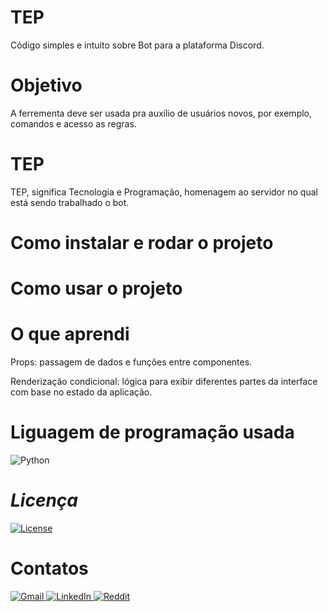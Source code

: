 # TEP
Código simples e intuito sobre Bot para a plataforma Discord.

# Objetivo
A ferrementa deve ser usada pra auxílio de usuários novos, por exemplo, comandos e acesso as regras.

# TEP
TEP, significa Tecnologia e Programação, homenagem ao servidor no qual está sendo trabalhado o bot. 

# Como instalar e rodar o projeto

# Como usar o projeto 

# O que aprendi

Props: passagem de dados e funções entre componentes.

Renderização condicional: lógica para exibir diferentes partes da interface com base no estado da aplicação.

# Liguagem de programação usada
![Python](https://img.shields.io/badge/Python-3776AB?style=for-the-badge&logo=python&logoColor=white)

# _Licença_
[![License](https://img.shields.io/badge/License-Apache_2.0-blue.svg?style=flat-square)](https://www.apache.org/licenses/LICENSE-2.0)

# Contatos                
<a href="mailto:fabianolfc0325@gmail.com" title="Gmail">
  <img src="https://img.shields.io/badge/-Gmail-FF0000?style=flat-square&logo=gmail&logoColor=white" alt="Gmail"/>
</a>
<a href="https://www.linkedin.com/in/luizfabianoclima" title="LinkedIn">
  <img src="https://img.shields.io/badge/-Linkedin-0e76a8?style=flat-square&logo=linkedin&logoColor=white" alt="LinkedIn"/>
</a>
<a href="https://www.reddit.com/user/LuizFabianoCDL" title="Reddit">
  <img src="https://img.shields.io/badge/-Reddit-FF4500?style=flat-square&logo=reddit&logoColor=white" alt="Reddit"/>
</a>
